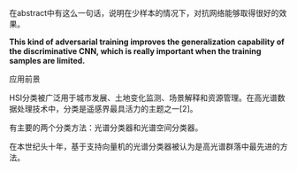 在abstract中有这么一句话，说明在少样本的情况下，对抗网络能够取得很好的效果。

**This kind of adversarial training improves the generalization capability of the discriminative CNN, which is really important when the training samples are limited.**



应用前景

HSI分类被广泛用于城市发展、土地变化监测、场景解释和资源管理。在高光谱数据处理技术中，分类是遥感界最具活力的主题之一[2]。



有主要的两个分类方法：光谱分类器和光谱空间分类器。

在本世纪头十年，基于支持向量机的光谱分类器被认为是高光谱群落中最先进的方法。